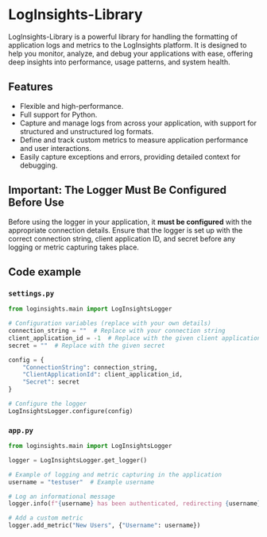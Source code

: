 # LogInsights-Library

LogInsights-Library is a powerful library for handling the formatting of application logs and metrics to the LogInsights platform. It is designed to help you monitor, analyze, and debug your applications with ease, offering deep insights into performance, usage patterns, and system health.

## Features

- Flexible and high-performance.
- Full support for Python.
- Capture and manage logs from across your application, with support for structured and unstructured log formats.
- Define and track custom metrics to measure application performance and user interactions.
- Easily capture exceptions and errors, providing detailed context for debugging.

## Important: The Logger Must Be Configured Before Use

Before using the logger in your application, it **must be configured** with the appropriate connection details. Ensure that the logger is set up with the correct connection string, client application ID, and secret before any logging or metric capturing takes place.

## Code example

### `settings.py`

```python
from loginsights.main import LogInsightsLogger

# Configuration variables (replace with your own details)
connection_string = ""  # Replace with your connection string
client_application_id = -1  # Replace with the given client application id
secret = ""  # Replace with the given secret

config = {
    "ConnectionString": connection_string,
    "ClientApplicationId": client_application_id,
    "Secret": secret
}

# Configure the logger
LogInsightsLogger.configure(config)
```

### `app.py`

```python
from loginsights.main import LogInsightsLogger

logger = LogInsightsLogger.get_logger()

# Example of logging and metric capturing in the application
username = "testuser"  # Example username

# Log an informational message
logger.info(f"{username} has been authenticated, redirecting {username} to login")

# Add a custom metric
logger.add_metric("New Users", {"Username": username})
```
